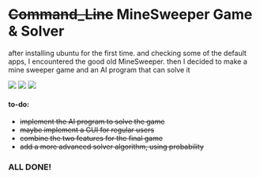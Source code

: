 # <s>Command_Line</s> MineSweeper Game & Solver

after installing ubuntu for the first time. 
and checking some of the default apps, I encountered the good old MineSweeper. then I decided to make a mine sweeper game and an AI program that can solve it

<img src="https://github.com/mohab99/Mine_Sweeper_Solver/blob/main/imgs/screen_shot4.png"/>
<img src="https://github.com/mohab99/Mine_Sweeper_Solver/blob/main/imgs/screen_shot3.png"/>
<img src="https://github.com/mohab99/Mine_Sweeper_Solver/blob/main/imgs/screen_shot2.png"/>


#### to-do:

- <s>implement the AI program to solve the game</s>
- <s>maybe implement a GUI for regular users</s>
- <s>combine the two features for the final game</s>
- <s>add a more advanced solver algorithm, using probability</s>

### ALL DONE!

